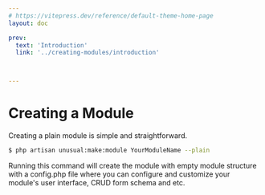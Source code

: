 ```yaml
---
# https://vitepress.dev/reference/default-theme-home-page
layout: doc

prev:
  text: 'Introduction'
  link: '../creating-modules/introduction'



---
```

# Creating a Module

Creating a plain module is simple and straightforward.

```sh
$ php artisan unusual:make:module YourModuleName --plain
```
Running this command will create the module with empty module structure with a config.php file where you can configure and customize your module's user interface, CRUD form schema and etc.
